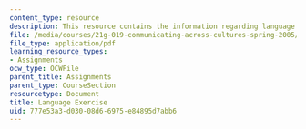 ```yaml
---
content_type: resource
description: This resource contains the information regarding language exercise.
file: /media/courses/21g-019-communicating-across-cultures-spring-2005/777e53a3d03008d66975e84895d7abb6_MIT21G_019S05_lang_exe.pdf
file_type: application/pdf
learning_resource_types:
- Assignments
ocw_type: OCWFile
parent_title: Assignments
parent_type: CourseSection
resourcetype: Document
title: Language Exercise
uid: 777e53a3-d030-08d6-6975-e84895d7abb6
---
```

